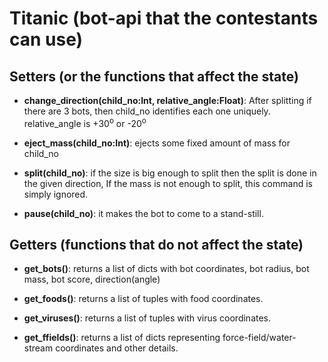 # Titanic (bot-api that the contestants can use)

## Setters (or the functions that affect the state)

  + **change_direction(child_no:Int, relative_angle:Float)**: After splitting if there are 3 bots, then child_no identifies each one uniquely. relative_angle is +30<sup>o</sup> or -20<sup>o</sup>

  + **eject_mass(child_no:Int)**: ejects some fixed amount of mass for child_no

  + **split(child_no)**: if the size is big enough to split then the split is done in the given direction, If the mass is not enough to split, this command is simply ignored.

  + **pause(child_no)**: it makes the bot to come to a stand-still.

## Getters (functions that do not affect the state)

   + **get_bots()**: returns a list of dicts with bot coordinates, bot radius, bot mass, bot score, direction(angle)

   + **get_foods()**: returns a list of tuples with food coordinates.

   + **get_viruses()**: returns a list of tuples with virus coordinates.

   + **get_ffields()**: returns a list of dicts representing force-field/water-stream coordinates and other details.